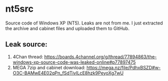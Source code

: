 # nt5src
Source code of Windows XP (NT5). Leaks are not from me. I just extracted the archive and cabinet files and uploaded them to GitHub.

## Leak source:

1. 4Chan thread: https://boards.4channel.org/g/thread/77894863/the-windows-xp-source-code-was-leaked-online#p77897475
2. MEGA 7zip and cabinet download: https://mega.nz/file/PdhxBSZD#w-O3C-BAMwE4E02qPn_fSdTivILcE8hzk9PeyoXg7wU
